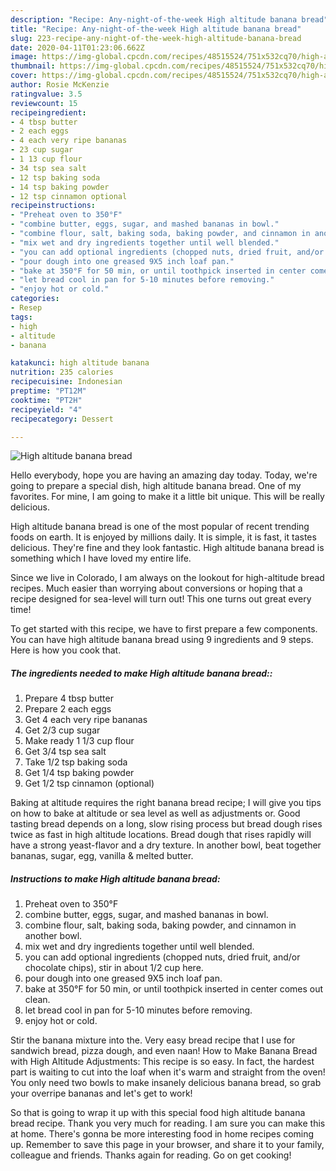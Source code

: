 ```yaml
---
description: "Recipe: Any-night-of-the-week High altitude banana bread"
title: "Recipe: Any-night-of-the-week High altitude banana bread"
slug: 223-recipe-any-night-of-the-week-high-altitude-banana-bread
date: 2020-04-11T01:23:06.662Z
image: https://img-global.cpcdn.com/recipes/48515524/751x532cq70/high-altitude-banana-bread-recipe-main-photo.jpg
thumbnail: https://img-global.cpcdn.com/recipes/48515524/751x532cq70/high-altitude-banana-bread-recipe-main-photo.jpg
cover: https://img-global.cpcdn.com/recipes/48515524/751x532cq70/high-altitude-banana-bread-recipe-main-photo.jpg
author: Rosie McKenzie
ratingvalue: 3.5
reviewcount: 15
recipeingredient:
- 4 tbsp butter
- 2 each eggs
- 4 each very ripe bananas
- 23 cup sugar
- 1 13 cup flour
- 34 tsp sea salt
- 12 tsp baking soda
- 14 tsp baking powder
- 12 tsp cinnamon optional
recipeinstructions:
- "Preheat oven to 350°F"
- "combine butter, eggs, sugar, and mashed bananas in bowl."
- "combine flour, salt, baking soda, baking powder, and cinnamon in another bowl."
- "mix wet and dry ingredients together until well blended."
- "you can add optional ingredients (chopped nuts, dried fruit, and/or chocolate chips), stir in about 1/2 cup here."
- "pour dough into one greased 9X5 inch loaf pan."
- "bake at 350°F for 50 min, or until toothpick inserted in center comes out clean."
- "let bread cool in pan for 5-10 minutes before removing."
- "enjoy hot or cold."
categories:
- Resep
tags:
- high
- altitude
- banana

katakunci: high altitude banana
nutrition: 235 calories
recipecuisine: Indonesian
preptime: "PT12M"
cooktime: "PT2H"
recipeyield: "4"
recipecategory: Dessert

---
```



![High altitude banana bread](https://img-global.cpcdn.com/recipes/48515524/751x532cq70/high-altitude-banana-bread-recipe-main-photo.jpg)

Hello everybody, hope you are having an amazing day today. Today, we're going to prepare a special dish, high altitude banana bread. One of my favorites. For mine, I am going to make it a little bit unique. This will be really delicious.

High altitude banana bread is one of the most popular of recent trending foods on earth. It is enjoyed by millions daily. It is simple, it is fast, it tastes delicious. They're fine and they look fantastic. High altitude banana bread is something which I have loved my entire life.

Since we live in Colorado, I am always on the lookout for high-altitude bread recipes. Much easier than worrying about conversions or hoping that a recipe designed for sea-level will turn out! This one turns out great every time!


To get started with this recipe, we have to first prepare a few components. You can have high altitude banana bread using 9 ingredients and 9 steps. Here is how you cook that.

##### The ingredients needed to make High altitude banana bread::

1. Prepare 4 tbsp butter
1. Prepare 2 each eggs
1. Get 4 each very ripe bananas
1. Get 2/3 cup sugar
1. Make ready 1 1/3 cup flour
1. Get 3/4 tsp sea salt
1. Take 1/2 tsp baking soda
1. Get 1/4 tsp baking powder
1. Get 1/2 tsp cinnamon (optional)


Baking at altitude requires the right banana bread recipe; I will give you tips on how to bake at altitude or sea level as well as adjustments or. Good tasting bread depends on a long, slow rising process but bread dough rises twice as fast in high altitude locations. Bread dough that rises rapidly will have a strong yeast-flavor and a dry texture. In another bowl, beat together bananas, sugar, egg, vanilla &amp; melted butter. 

##### Instructions to make High altitude banana bread:

1. Preheat oven to 350°F
1. combine butter, eggs, sugar, and mashed bananas in bowl.
1. combine flour, salt, baking soda, baking powder, and cinnamon in another bowl.
1. mix wet and dry ingredients together until well blended.
1. you can add optional ingredients (chopped nuts, dried fruit, and/or chocolate chips), stir in about 1/2 cup here.
1. pour dough into one greased 9X5 inch loaf pan.
1. bake at 350°F for 50 min, or until toothpick inserted in center comes out clean.
1. let bread cool in pan for 5-10 minutes before removing.
1. enjoy hot or cold.


Stir the banana mixture into the. Very easy bread recipe that I use for sandwich bread, pizza dough, and even naan! How to Make Banana Bread with High Altitude Adjustments: This recipe is so easy. In fact, the hardest part is waiting to cut into the loaf when it&#39;s warm and straight from the oven! You only need two bowls to make insanely delicious banana bread, so grab your overripe bananas and let&#39;s get to work! 

So that is going to wrap it up with this special food high altitude banana bread recipe. Thank you very much for reading. I am sure you can make this at home. There's gonna be more interesting food in home recipes coming up. Remember to save this page in your browser, and share it to your family, colleague and friends. Thanks again for reading. Go on get cooking!
